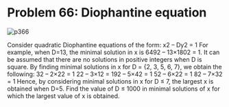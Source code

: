 # Problem 66: Diophantine equation

![p366](img/066.gif)

Consider quadratic Diophantine equations of the form: x2 – Dy2 = 1 For
example, when D=13, the minimal solution in x is 6492 – 13×1802 = 1. It
can be assumed that there are no solutions in positive integers when D
is square. By finding minimal solutions in x for D = {2, 3, 5, 6, 7}, we
obtain the following: 32 – 2×22 = 1 22 – 3×12 = 192 – 5×42 = 1 52 – 6×22
= 1 82 – 7×32 = 1 Hence, by considering minimal solutions in x for D ≤
7, the largest x is obtained when D=5. Find the value of D ≤ 1000 in
minimal solutions of x for which the largest value of x is obtained.
